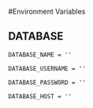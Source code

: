 #Environment Variables

## DATABASE
    DATABASE_NAME = ''

    DATABASE_USERNAME = ''

    DATABASE_PASSWORD = ''

    DATABASE_HOST = ''